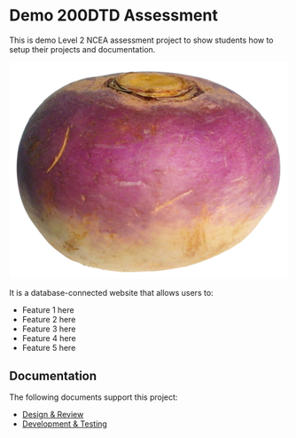 # Demo 200DTD Assessment

This is demo Level 2 NCEA assessment project to show students how to setup their projects and documentation.

![Turnip](images/turnip.png)

It is a database-connected website that allows users to:

- Feature 1 here
- Feature 2 here
- Feature 3 here
- Feature 4 here
- Feature 5 here

## Documentation

The following documents support this project:

- [Design & Review](Design.md)
- [Development & Testing](Development.md)
